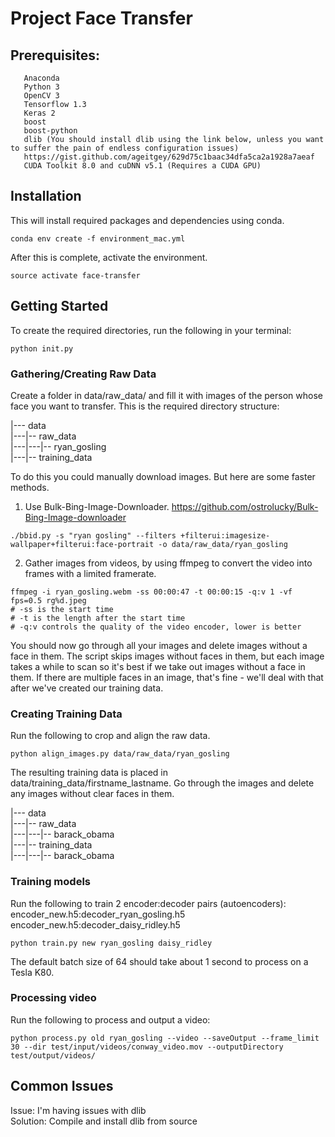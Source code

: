 # Project Face Transfer

## Prerequisites:
 ```
    Anaconda
    Python 3
    OpenCV 3
    Tensorflow 1.3
    Keras 2
    boost
    boost-python
    dlib (You should install dlib using the link below, unless you want to suffer the pain of endless configuration issues) 
    https://gist.github.com/ageitgey/629d75c1baac34dfa5ca2a1928a7aeaf
    CUDA Toolkit 8.0 and cuDNN v5.1 (Requires a CUDA GPU)
```
## Installation
This will install required packages and dependencies using conda.
```
conda env create -f environment_mac.yml
```
After this is complete, activate the environment.
```
source activate face-transfer
```
## Getting Started
To create the required directories, run the following in your terminal:
```
python init.py
```
### Gathering/Creating Raw Data
Create a folder in data/raw_data/ and fill it with images of the person whose face you want to transfer. This is the required directory structure:  

|--- data  
|---|-- raw_data  
|---|---|-- ryan_gosling  
|---|-- training_data  

To do this you could manually download images. But here are some faster methods.

1. Use Bulk-Bing-Image-Downloader.
https://github.com/ostrolucky/Bulk-Bing-Image-downloader
```
./bbid.py -s "ryan gosling" --filters +filterui:imagesize-wallpaper+filterui:face-portrait -o data/raw_data/ryan_gosling
```

2. Gather images from videos, by using ffmpeg to convert the video into frames with a limited framerate.
```
ffmpeg -i ryan_gosling.webm -ss 00:00:47 -t 00:00:15 -q:v 1 -vf fps=0.5 rg%d.jpeg
# -ss is the start time
# -t is the length after the start time
# -q:v controls the quality of the video encoder, lower is better
```

You should now go through all your images and delete images without a face in them. The script skips images without faces in them, but each image takes a while to scan so it's best if we take out images without a face in them. If there are multiple faces in an image, that's fine - we'll deal with that after we've created our training data.

### Creating Training Data

Run the following to crop and align the raw data. 
```
python align_images.py data/raw_data/ryan_gosling
```
The resulting training data is placed in data/training_data/firstname_lastname. Go through the images and delete any images without clear faces in them.

|--- data  
|---|-- raw_data  
|---|---|-- barack_obama  
|---|-- training_data  
|---|---|-- barack_obama  

### Training models
Run the following to train 2 encoder:decoder pairs (autoencoders):
encoder_new.h5:decoder_ryan_gosling.h5
encoder_new.h5:decoder_daisy_ridley.h5
```
python train.py new ryan_gosling daisy_ridley
```
The default batch size of 64 should take about 1 second to process on a Tesla K80.

### Processing video
Run the following to process and output a video:
```
python process.py old ryan_gosling --video --saveOutput --frame_limit 30 --dir test/input/videos/conway_video.mov --outputDirectory test/output/videos/
```

## Common Issues
Issue: I'm having issues with dlib  
Solution: Compile and install dlib from source
